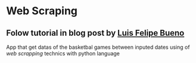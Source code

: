 # Web Scraping 
## Folow tutorial in blog post by [Luis Felipe Bueno](https://medium.com/data-hackers/como-fazer-web-scraping-em-python-23c9d465a37f)

App that get datas of the basketbal games between inputed dates using of *web scrapping* technics with python language
